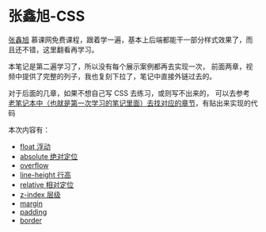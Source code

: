 # 张鑫旭-CSS 

[张鑫旭](https://www.imooc.com/u/197450/courses?sort=publish) 慕课网免费课程，跟着学一遍，基本上后端都能干一部分样式效果了，而且还不错，这里翻看再学习。

本笔记是第二遍学习了，所以没有每个展示案例都再去实现一次，
前面两章，视频中提供了完整的列子，我也复刻下拉了，笔记中直接外链过去的。

对于后面的几章，如果不想自己写 CSS 去练习，或则写不出来的，
可以去参考 [老笔记本中（也就是第一次学习的笔记里面）去找对应的章节](https://github.com/zq99299/essay-note/blob/master/chapter/htmlcss/README.md)，有贴出来实现的代码

本次内容有：

- [float 浮动](./float/float.md)
- [absolute 绝对定位](./absolute/absolute.md)
- [overflow](./overflow/overflow.md)
- [line-height 行高](./line-height/line-height.md)
- [relative 相对定位](./relative/relative.md)
- [z-index 层级](./z-index/z-index.md)
- [margin](./margin/margin.md)
- [padding](./padding/padding.md)
- [border](./border/border.md)
